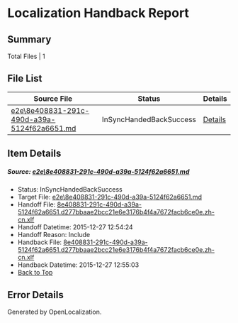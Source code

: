 # <a name='report-top'></a> Localization Handback Report

## Summary
 Total Files | 1

## File List
 Source File | Status | Details 
 ----------- | ------ | ------- 
 [e2e\8e408831-291c-490d-a39a-5124f62a6651.md](https://github.com/OpenLocalizationTest/oltest/blob/03008320e1ee243ed70413714812516754f3e021/e2e/8e408831-291c-490d-a39a-5124f62a6651.md) | InSyncHandedBackSuccess | [Details](#03268234e23d1e7be118012bbd8893af5155c3d21)

## Item Details
##### <a name='03268234e23d1e7be118012bbd8893af5155c3d21'></a> Source: [e2e\8e408831-291c-490d-a39a-5124f62a6651.md](https://github.com/OpenLocalizationTest/oltest/blob/03008320e1ee243ed70413714812516754f3e021/e2e/8e408831-291c-490d-a39a-5124f62a6651.md)
* Status: InSyncHandedBackSuccess
* Target File: [e2e\8e408831-291c-490d-a39a-5124f62a6651.md](https://github.com/OpenLocalizationTestOrg/oltest.zh-cn/blob/034e67a4c9e6856f7e82b691628b1ec308e075d1/e2e/8e408831-291c-490d-a39a-5124f62a6651.md)
* Handoff File: [8e408831-291c-490d-a39a-5124f62a6651.d277bbaae2bcc21e6e3176b4f4a7672facb6ce0e.zh-cn.xlf](https://github.com/OpenLocalizationTestOrg/olhandoff/blob/d43e8085d45342fef663e1465c4aa6a01bf94c22/ol-handoff/OpenLocalizationTestOrg/oltest.zh-cn/qimu/8e408831-291c-490d-a39a-5124f62a6651.d277bbaae2bcc21e6e3176b4f4a7672facb6ce0e.zh-cn.xlf)
* Handoff Datetime: 2015-12-27 12:54:24
* Handoff Reason: Include
* Handback File: [8e408831-291c-490d-a39a-5124f62a6651.d277bbaae2bcc21e6e3176b4f4a7672facb6ce0e.zh-cn.xlf](https://github.com/OpenLocalizationTestOrg/olhandback/blob/09fbb3b51ac9b84f8b8ec0843960b9bd3b5d43fa/ol-handback/OpenLocalizationTestOrg/oltest.zh-cn/qimu/8e408831-291c-490d-a39a-5124f62a6651.d277bbaae2bcc21e6e3176b4f4a7672facb6ce0e.zh-cn.xlf)
* Handback Datetime: 2015-12-27 12:55:03
* [Back to Top](#report-top)


## Error Details

Generated by OpenLocalization.
